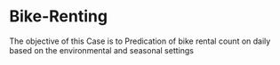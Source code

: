 # Bike-Renting
The objective of this Case is to Predication of bike rental count on daily based on the environmental and seasonal settings
